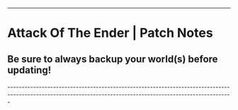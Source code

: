 ------------------------------------------------------------------------------------------------------------------------------------------------------------- 
# Attack Of The Ender | Patch Notes
<h2>Be sure to always backup your world(s) before updating!</h2>
-------------------------------------------------------------------------------------------------------------------------------------------------------------
